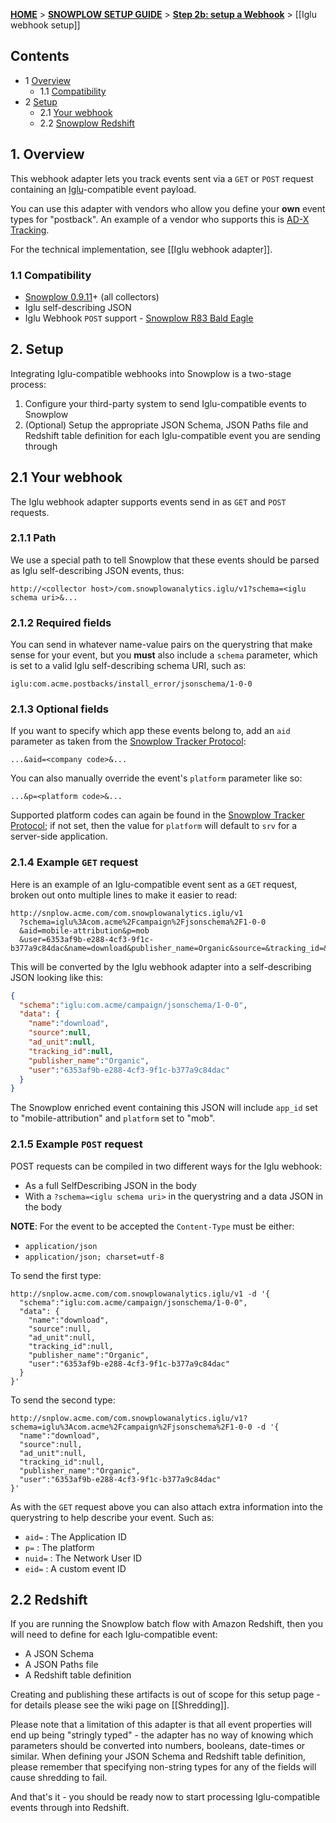 <a name="top" />

[**HOME**](Home) > [**SNOWPLOW SETUP GUIDE**](Setting-up-Snowplow) > [**Step 2b: setup a Webhook**](Setting-up-a-webhook) > [[Iglu webhook setup]]

## Contents

- 1 [Overview](#overview)
  - 1.1 [Compatibility](#compat)
- 2 [Setup](#setup)
  - 2.1 [Your webhook](#setup-webhook)
  - 2.2 [Snowplow Redshift](#setup-redshift)

<a name="overview" />

## 1. Overview

This webhook adapter lets you track events sent via a `GET` or `POST` request containing an [Iglu][iglu]-compatible event payload.

You can use this adapter with vendors who allow you define your **own** event types for "postback". An example of a vendor who supports this is [AD-X Tracking][adxtracking-website].

For the technical implementation, see [[Iglu webhook adapter]].

<a name="compat" />

### 1.1 Compatibility

* [Snowplow 0.9.11][snowplow-0.9.11]+ (all collectors)
* Iglu self-describing JSON
* Iglu Webhook `POST` support - [Snowplow R83 Bald Eagle][snowplow-r83]

<a name="setup" />

## 2. Setup

Integrating Iglu-compatible webhooks into Snowplow is a two-stage process:

1. Configure your third-party system to send Iglu-compatible events to Snowplow
2. (Optional) Setup the appropriate JSON Schema, JSON Paths file and Redshift table definition for each Iglu-compatible event you are sending through

<a name="setup-webhook" />

## 2.1 Your webhook

The Iglu webhook adapter supports events send in as `GET` and `POST` requests.

### 2.1.1 Path

We use a special path to tell Snowplow that these events should be parsed as Iglu self-describing JSON events, thus:

```
http://<collector host>/com.snowplowanalytics.iglu/v1?schema=<iglu schema uri>&...
```

### 2.1.2 Required fields

You can send in whatever name-value pairs on the querystring that make sense for your event, but you **must** also include a `schema` parameter, which is set to a valid Iglu self-describing schema URI, such as:

```
iglu:com.acme.postbacks/install_error/jsonschema/1-0-0
```

### 2.1.3 Optional fields

If you want to specify which app these events belong to, add an `aid` parameter as taken from the [Snowplow Tracker Protocol][tracker-protocol]:

```
...&aid=<company code>&...
```

You can also manually override the event's `platform` parameter like so:

```
...&p=<platform code>&...
```

Supported platform codes can again be found in the [Snowplow Tracker Protocol][tracker-protocol]; if not set, then the value for `platform` will default to `srv` for a server-side application.

### 2.1.4 Example `GET` request

Here is an example of an Iglu-compatible event sent as a `GET` request, broken out onto multiple lines to make it easier to read:

```
http://snplow.acme.com/com.snowplowanalytics.iglu/v1
  ?schema=iglu%3Acom.acme%2Fcampaign%2Fjsonschema%2F1-0-0
  &aid=mobile-attribution&p=mob
  &user=6353af9b-e288-4cf3-9f1c-b377a9c84dac&name=download&publisher_name=Organic&source=&tracking_id=&ad_unit=
```

This will be converted by the Iglu webhook adapter into a self-describing JSON looking like this:

```json
{
  "schema":"iglu:com.acme/campaign/jsonschema/1-0-0",
  "data": {
    "name":"download",
    "source":null,
    "ad_unit":null,
    "tracking_id":null,
    "publisher_name":"Organic",
    "user":"6353af9b-e288-4cf3-9f1c-b377a9c84dac"
  }
}
```

The Snowplow enriched event containing this JSON will include `app_id` set to "mobile-attribution" and `platform` set to "mob".

### 2.1.5 Example `POST` request

POST requests can be compiled in two different ways for the Iglu webhook:

* As a full SelfDescribing JSON in the body
* With a `?schema=<iglu schema uri>` in the querystring and a data JSON in the body

__NOTE__: For the event to be accepted the `Content-Type` must be either:

* `application/json`
* `application/json; charset=utf-8`

To send the first type:

```
http://snplow.acme.com/com.snowplowanalytics.iglu/v1 -d '{
  "schema":"iglu:com.acme/campaign/jsonschema/1-0-0",
  "data": {
    "name":"download",
    "source":null,
    "ad_unit":null,
    "tracking_id":null,
    "publisher_name":"Organic",
    "user":"6353af9b-e288-4cf3-9f1c-b377a9c84dac"
  }
}'
```

To send the second type:

```
http://snplow.acme.com/com.snowplowanalytics.iglu/v1?schema=iglu%3Acom.acme%2Fcampaign%2Fjsonschema%2F1-0-0 -d '{
  "name":"download",
  "source":null,
  "ad_unit":null,
  "tracking_id":null,
  "publisher_name":"Organic",
  "user":"6353af9b-e288-4cf3-9f1c-b377a9c84dac"
}'
```

As with the `GET` request above you can also attach extra information into the querystring to help describe your event.  Such as:

* `aid=` : The Application ID
* `p=` : The platform
* `nuid=` : The Network User ID
* `eid=` : A custom event ID

<a name="setup-redshift" />

## 2.2 Redshift

If you are running the Snowplow batch flow with Amazon Redshift, then you will need to define for each Iglu-compatible event:

* A JSON Schema
* A JSON Paths file
* A Redshift table definition

Creating and publishing these artifacts is out of scope for this setup page - for details please see the wiki page on [[Shredding]].

Please note that a limitation of this adapter is that all event properties will end up being "stringly typed" - the adapter has no way of knowing which parameters should be converted into numbers, booleans, date-times or similar. When defining your JSON Schema and Redshift table definition, please remember that specifying non-string types for any of the fields will cause shredding to fail.

And that's it - you should be ready now to start processing Iglu-compatible events through into Redshift.

[iglu]: https://github.com/snowplow/iglu

[adxtracking-website]: http://adxtracking.com/
[snowplow-0.9.11]: https://github.com/snowplow/snowplow/releases/tag/0.9.11
[snowplow-r83]: https://github.com/snowplow/snowplow/releases/tag/r83-bald-eagle

[tracker-protocol]: https://github.com/snowplow/snowplow/wiki/snowplow-tracker-protocol#1-common-parameters-platform-and-event-independent
